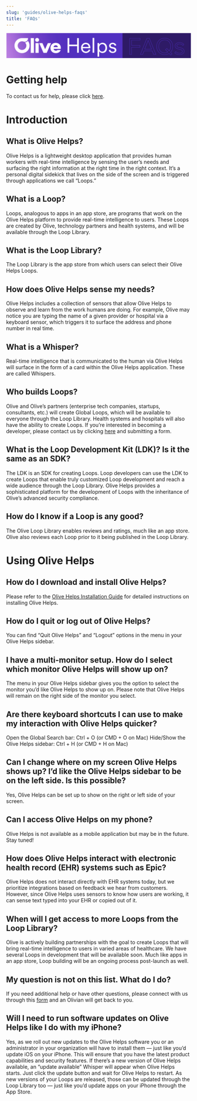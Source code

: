 ```yaml
---
slug: 'guides/olive-helps-faqs'
title: 'FAQs'
---
```


![FAQs](./images/oh_faqs_guide.png)

# Getting help

To contact us for help, please click [here](https://olive.page.link/olive-help-support).

# Introduction

## What is Olive Helps?

Olive Helps is a lightweight desktop application that provides human workers with real-time intelligence by sensing the user’s needs and surfacing the right information at the right time in the right context. It’s a personal digital sidekick that lives on the side of the screen and is triggered through applications we call “Loops.”

## What is a Loop?

Loops, analogous to apps in an app store, are programs that work on the Olive Helps platform to provide real-time intelligence to users. These Loops are created by Olive, technology partners and health systems, and will be available through the Loop Library.

## What is the Loop Library?

The Loop Library is the app store from which users can select their Olive Helps Loops.

## How does Olive Helps sense my needs? 

Olive Helps includes a collection of sensors that allow Olive Helps to observe and learn from the work humans are doing. For example, Olive may notice you are typing the name of a given provider or hospital via a keyboard sensor, which triggers it to surface the address and phone number in real time. 

## What is a Whisper?

Real-time intelligence that is communicated to the human via Olive Helps will surface in the form of a card within the Olive Helps application. These are called Whispers.

## Who builds Loops?

Olive and Olive’s partners (enterprise tech companies, startups, consultants, etc.) will create Global Loops, which will be available to everyone through the Loop Library. Health systems and hospitals will also have the ability to create Loops. If you’re interested in becoming a developer, please contact us by clicking [here](https://oliveai.com/olive-helps/developers/) and submitting a form.

## What is the Loop Development Kit (LDK)? Is it the same as an SDK?

The LDK is an SDK for creating Loops. Loop developers can use the LDK to create Loops that enable truly customized Loop development and reach a wide audience through the Loop Library. Olive Helps provides a sophisticated platform for the development of Loops with the inheritance of Olive’s advanced security compliance. 

## How do I know if a Loop is any good?

The Olive Loop Library enables reviews and ratings, much like an app store. Olive also reviews each Loop prior to it being published in the Loop Library.

# Using Olive Helps

## How do I download and install Olive Helps?

Please refer to the [Olive Helps Installation Guide](https://olive.page.link/olive-helps-install) for detailed instructions on installing Olive Helps.

## How do I quit or log out of Olive Helps?

You can find “Quit Olive Helps” and “Logout” options in the menu in your Olive Helps sidebar.

## I have a multi-monitor setup. How do I select which monitor Olive Helps will show up on?

The menu in your Olive Helps sidebar gives you the option to select the monitor you’d like Olive Helps to show up on. Please note that Olive Helps will remain on the right side of the monitor you select.

## Are there keyboard shortcuts I can use to make my interaction with Olive Helps quicker?

Open the Global Search bar: Ctrl + O (or CMD + O on Mac)
Hide/Show the Olive Helps sidebar: Ctrl + H (or CMD + H on Mac)

## Can I change where on my screen Olive Helps shows up? I’d like the Olive Helps sidebar to be on the left side. Is this possible?

Yes, Olive Helps can be set up to show on the right or left side of your screen.

## Can I access Olive Helps on my phone?

Olive Helps is not available as a mobile application but may be in the future. Stay tuned!

## How does Olive Helps interact with electronic health record (EHR) systems such as Epic?

Olive Helps does not interact directly with EHR systems today, but we prioritize integrations based on feedback we hear from customers. However, since Olive Helps uses sensors to know how users are working, it can sense text typed into your EHR or copied out of it.

## When will I get access to more Loops from the Loop Library?

Olive is actively building partnerships with the goal to create Loops that will bring real-time intelligence to users in varied areas of healthcare. We have several Loops in development that will be available soon. Much like apps in an app store, Loop building will be an ongoing process post-launch as well.

## My question is not on this list. What do I do?

If you need additional help or have other questions, please connect with us through this [form](https://olive.page.link/olive-help-support) and an Olivian will get back to you.

## Will I need to run software updates on Olive Helps like I do with my iPhone?

Yes, as we roll out new updates to the Olive Helps software you or an administrator in your organization will have to install them — just like you’d update iOS on your iPhone. This will ensure that you have the latest product capabilities and security features. If there’s a new version of Olive Helps available, an “update available” Whisper will appear when Olive Helps starts. Just click the update button and wait for Olive Helps to restart. As new versions of your Loops are released, those can be updated through the Loop Library too — just like you’d update apps on your iPhone through the App Store.
